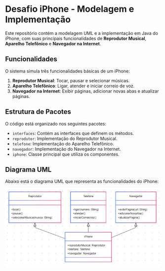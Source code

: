 # Desafio iPhone - Modelagem e Implementação

Este repositório contém a modelagem UML e a implementação em Java do iPhone, com suas principais funcionalidades de **Reprodutor Musical**, **Aparelho Telefônico** e **Navegador na Internet**.

## Funcionalidades
O sistema simula três funcionalidades básicas de um iPhone:

1. **Reprodutor Musical**: Tocar, pausar e selecionar músicas.
2. **Aparelho Telefônico**: Ligar, atender e iniciar correio de voz.
3. **Navegador na Internet**: Exibir páginas, adicionar novas abas e atualizar páginas.

## Estrutura de Pacotes
O código está organizado nos seguintes pacotes:
- `interfaces`: Contém as interfaces que definem os métodos.
- `reprodutor`: Implementação do Reprodutor Musical.
- `telefone`: Implementação do Aparelho Telefônico.
- `navegador`: Implementação do Navegador na Internet.
- `iphone`: Classe principal que utiliza os componentes.

## Diagrama UML

Abaixo está o diagrama UML que representa as funcionalidades do iPhone:

![Diagrama UML](uml_diagram.png)
